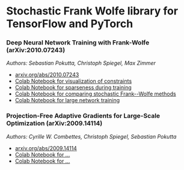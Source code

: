 # Stochastic Frank Wolfe library for TensorFlow and PyTorch


### Deep Neural Network Training with Frank-Wolfe (arXiv:2010.07243)
*Authors: Sebastian Pokutta, Christoph Spiegel, Max Zimmer*

* [arxiv.org/abs/2010.07243](https://arxiv.org/abs/2010.07243)
* [Colab Notebook for visualization of constraints](https://colab.research.google.com/drive/1t-AbwNQSjNSCoOE0_snF9t-TkFTPClge?usp=sharing)
* [Colab Notebook for sparseness during training](https://colab.research.google.com/drive/1qDKhGVjN6eH2vGKNHC1lBp-ryMzYC38t?usp=sharing)
* [Colab Notebook for comparing stochastic Frank--Wolfe methods](https://colab.research.google.com/drive/1qDKhGVjN6eH2vGKNHC1lBp-ryMzYC38t?usp=sharing)
* [Colab Notebook for large network training](https://colab.research.google.com/drive/1qDKhGVjN6eH2vGKNHC1lBp-ryMzYC38t?usp=sharing)


### Projection-Free Adaptive Gradients for Large-Scale Optimization (arXiv:2009.14114)
*Authors: Cyrille W. Combettes, Christoph Spiegel, Sebastian Pokutta*

* [arxiv.org/abs/2009.14114](https://arxiv.org/abs/2009.14114)
* [Colab Notebook for ...](...)
* [Colab Notebook for ...](...)
